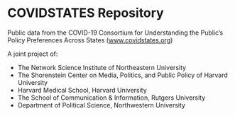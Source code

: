 # COVIDSTATES Repository

Public data from the COVID-19 Consortium for Understanding the Public’s Policy Preferences Across States (www.covidstates.org)


A joint project of:

- The Network Science Institute of Northeastern University
- The Shorenstein Center on Media, Politics, and Public Policy of Harvard University
- Harvard Medical School, Harvard University
- The School of Communication & Information, Rutgers University
- Department of Political Science, Northwestern University

